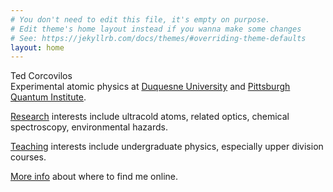 ```yaml
---
# You don't need to edit this file, it's empty on purpose.
# Edit theme's home layout instead if you wanna make some changes
# See: https://jekyllrb.com/docs/themes/#overriding-theme-defaults
layout: home
---
```


Ted Corcovilos<br />
Experimental atomic physics at [Duquesne University](http://www.duq.edu) and [Pittsburgh Quantum Institute](http://www.pqi.org).

[Research](./research/) interests include ultracold atoms, related optics, chemical spectroscopy, environmental hazards.

[Teaching](./teaching/) interests include undergraduate physics, especially upper division courses.

[More info](./about/) about where to find me online. 